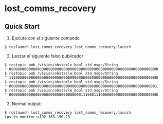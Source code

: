 # lost_comms_recovery
## Quick Start

1. Ejecuta con el siguiente comando

```
$ roslaunch lost_comms_recovery lost_comms_recovery.launch
```
2. Lanzar el siguiente falso publicador

```
$ rostopic pub /vision/obstacle_bool std_msgs/String "'0000000000000000000000000000000000000000000000000000000000000000000000'"
$ rostopic pub /vision/obstacle_bool std_msgs/String "'1110000000000000000000000000000000000000000000000000000000000000000000'"
$ rostopic pub /vision/obstacle_bool std_msgs/String "'0000000000000000000000000000000000000000000000000000000000000000000111'"
$ rostopic pub /vision/obstacle_bool std_msgs/String "'0000000000000000000000000000000001110001110000000000000000000000000000'"
```

3. Normal output:

```
$ roslaunch lost_comms_recovery lost_comms_recovery.launch ips_to_monitor:=192.168.190.13
